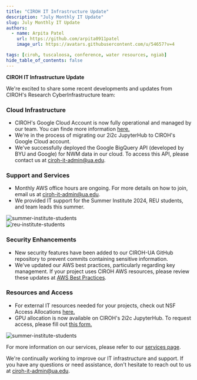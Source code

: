 ```yaml
---
title: "CIROH IT Infrastructure Update"
description: "July Monthly IT Update"
slug: July Monthly IT Update
authors:
  - name: Arpita Patel
    url: https://github.com/arpita0911patel
    image_url: https://avatars.githubusercontent.com/u/54657?v=4

tags: [ciroh, tuscaloosa, conference, water resources, ngiab]
hide_table_of_contents: false
---
```


**CIROH IT Infrastructure Update**

We're excited to share some recent developments and updates from CIROH's Research CyberInfrastructure team:

### Cloud Infrastructure

- CIROH's Google Cloud Account is now fully operational and managed by our team. You can finde more information [here.](https://docs.ciroh.org/docs/services/cloudservices/google%20cloud/)
- We're in the process of migrating our 2i2c JupyterHub to CIROH's Google Cloud account.
- We've successfully deployed the Google BigQuery API (developed by BYU and Google) for NWM data in our cloud. To access this API, please contact us at ciroh-it-admin@ua.edu.

### Support and Services
- Monthly AWS office hours are ongoing. For more details on how to join, email us at ciroh-it-admin@ua.edu.
- We provided IT support for the Summer Institute 2024, REU students, and team leads this summer.
<div className="hero-image" style={{ textAlign: 'center' }}>
        <img src="/img/summer-institute.jpg" alt="summer-institute-students" style={{ width: '80%' }} />
</div>

<div className="hero-image" style={{ textAlign: 'center' }}>
        <img src="/img/reu.jpg" alt="reu-institute-students" style={{ width: '80%' }} />
</div>

### Security Enhancements
- New security features have been added to our CIROH-UA GitHub repository to prevent commits containing sensitive information.
- We've updated our AWS best practices, particularly regarding key management. If your project uses CIROH AWS resources, please review these updates at [AWS Best Practices](https://docs.ciroh.org/docs/services/cloudservices/aws/AWS%20best%20Practices/).

### Resources and Access
- For external IT resources needed for your projects, check out NSF Access Allocations [here.](https://docs.ciroh.org/docs/services/external-resources/nsf-access/)
- GPU allocation is now available on CIROH's 2i2c JupyterHub. To request access, please fill out [this form.](https://forms.office.com/pages/responsepage.aspx?id=jnIAKtDwtECk6M5DPz-8p4IIpHdEnmhNgjOa9FjrwGtUNlpMNTIwT0ZHUjg5VzdTNzNOSVk5OEFNMC4u)

<div className="hero-image" style={{ textAlign: 'center' }}>
        <img src="/img/si.jpg" alt="summer-institute-students" style={{ width: '80%' }} />
</div>

For more information on our services, please refer to our [services page](https://docs.ciroh.org/docs/services/intro).

We're continually working to improve our IT infrastructure and support. If you have any questions or need assistance, don't hesitate to reach out to us at ciroh-it-admin@ua.edu.

